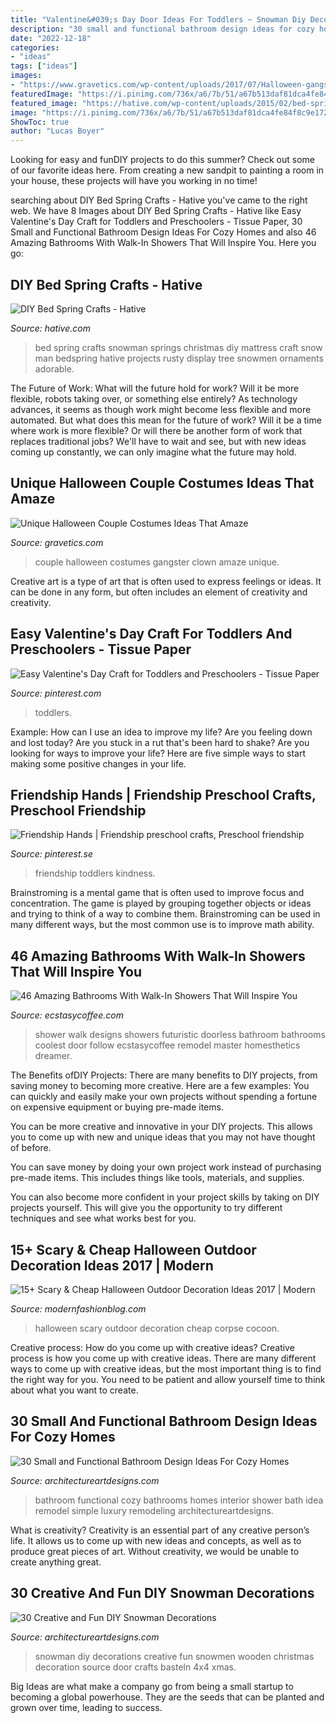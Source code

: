 ```yaml
---
title: "Valentine&#039;s Day Door Ideas For Toddlers ~ Snowman Diy Decorations Creative Fun Snowmen Wooden Christmas Decoration Source Door Crafts Basteln 4x4 Xmas"
description: "30 small and functional bathroom design ideas for cozy homes"
date: "2022-12-18"
categories:
- "ideas"
tags: ["ideas"]
images:
- "https://www.gravetics.com/wp-content/uploads/2017/07/Halloween-gangster-clown-couple.jpg"
featuredImage: "https://i.pinimg.com/736x/a6/7b/51/a67b513daf81dca4fe84f8c9e1722d0e--kinder-art-toddler-art.jpg"
featured_image: "https://hative.com/wp-content/uploads/2015/02/bed-spring-crafts/8-bed-spring-crafts.jpg"
image: "https://i.pinimg.com/736x/a6/7b/51/a67b513daf81dca4fe84f8c9e1722d0e--kinder-art-toddler-art.jpg"
ShowToc: true
author: "Lucas Boyer"
---
```



Looking for easy and funDIY projects to do this summer? Check out some of our favorite ideas here. From creating a new sandpit to painting a room in your house, these projects will have you working in no time!

	

		
searching about DIY Bed Spring Crafts - Hative you've came to the right web. We have 8 Images about DIY Bed Spring Crafts - Hative like Easy Valentine&#039;s Day Craft for Toddlers and Preschoolers - Tissue Paper, 30 Small and Functional Bathroom Design Ideas For Cozy Homes and also 46 Amazing Bathrooms With Walk-In Showers That Will Inspire You. Here you go:
		
    
## DIY Bed Spring Crafts - Hative

<img loading=lazy src="https://hative.com/wp-content/uploads/2015/02/bed-spring-crafts/8-bed-spring-crafts.jpg" onerror="this.onerror=null;this.src='https://tse1.mm.bing.net/th?id=OIP.KvfhelfA7L0j0MFPPxVjVAHaLH&amp;pid=15.1';" alt="DIY Bed Spring Crafts - Hative">

_Source: hative.com_

>bed spring crafts snowman springs christmas diy mattress craft snow man bedspring hative projects rusty display tree snowmen ornaments adorable. 

	

The Future of Work: What will the future hold for work? Will it be more flexible, robots taking over, or something else entirely?
As technology advances, it seems as though work might become less flexible and more automated. But what does this mean for the future of work? Will it be a time where work is more flexible? Or will there be another form of work that replaces traditional jobs? We'll have to wait and see, but with new ideas coming up constantly, we can only imagine what the future may hold.

    
## Unique Halloween Couple Costumes Ideas That Amaze

<img loading=lazy src="https://www.gravetics.com/wp-content/uploads/2017/07/Halloween-gangster-clown-couple.jpg" onerror="this.onerror=null;this.src='https://tse1.mm.bing.net/th?id=OIP.-THLRoYQBDBFTN3iVRSm2QHaN3&amp;pid=15.1';" alt="Unique Halloween Couple Costumes Ideas That Amaze">

_Source: gravetics.com_

>couple halloween costumes gangster clown amaze unique. 

	

Creative art is a type of art that is often used to express feelings or ideas. It can be done in any form, but often includes an element of creativity and creativity.

    
## Easy Valentine&#039;s Day Craft For Toddlers And Preschoolers - Tissue Paper

<img loading=lazy src="https://i.pinimg.com/736x/89/38/3d/89383dc5b05152e5a2caed30c298b583.jpg" onerror="this.onerror=null;this.src='https://tse4.mm.bing.net/th?id=OIP.jF1-Qxm1Z-ehjxL4nEmsUQHaIa&amp;pid=15.1';" alt="Easy Valentine&#039;s Day Craft for Toddlers and Preschoolers - Tissue Paper">

_Source: pinterest.com_

>toddlers. 

	

Example: How can I use an idea to improve my life?
Are you feeling down and lost today? Are you stuck in a rut that's been hard to shake? Are you looking for ways to improve your life? Here are five simple ways to start making some positive changes in your life.

    
## Friendship Hands | Friendship Preschool Crafts, Preschool Friendship

<img loading=lazy src="https://i.pinimg.com/736x/a6/7b/51/a67b513daf81dca4fe84f8c9e1722d0e--kinder-art-toddler-art.jpg" onerror="this.onerror=null;this.src='https://tse3.mm.bing.net/th?id=OIP.Cm2XYw1BTm1EhfWeKQNXDQHaJ3&amp;pid=15.1';" alt="Friendship Hands | Friendship preschool crafts, Preschool friendship">

_Source: pinterest.se_

>friendship toddlers kindness. 

	

Brainstroming is a mental game that is often used to improve focus and concentration. The game is played by grouping together objects or ideas and trying to think of a way to combine them. Brainstroming can be used in many different ways, but the most common use is to improve math ability.

    
## 46 Amazing Bathrooms With Walk-In Showers That Will Inspire You

<img loading=lazy src="https://i0.wp.com/www.ecstasycoffee.com/wp-content/uploads/2017/01/Spacious-and-Door-Less-Walk-in-Shower-Design.jpg?resize=660%2C990" onerror="this.onerror=null;this.src='https://tse1.mm.bing.net/th?id=OIP.eKHW3cB0hafHyKgr6ua-IQHaLH&amp;pid=15.1';" alt="46 Amazing Bathrooms With Walk-In Showers That Will Inspire You">

_Source: ecstasycoffee.com_

>shower walk designs showers futuristic doorless bathroom bathrooms coolest door follow ecstasycoffee remodel master homesthetics dreamer. 

	

The Benefits ofDIY Projects:
There are many benefits to DIY projects, from saving money to becoming more creative. Here are a few examples: 
You can quickly and easily make your own projects without spending a fortune on expensive equipment or buying pre-made items. 

You can be more creative and innovative in your DIY projects. This allows you to come up with new and unique ideas that you may not have thought of before. 

You can save money by doing your own project work instead of purchasing pre-made items. This includes things like tools, materials, and supplies. 

You can also become more confident in your project skills by taking on DIY projects yourself. This will give you the opportunity to try different techniques and see what works best for you.

    
## 15+ Scary &amp; Cheap Halloween Outdoor Decoration Ideas 2017 | Modern

<img loading=lazy src="http://modernfashionblog.com/wp-content/uploads/2017/09/15-Scary-Cheap-Halloween-Outdoor-Decoration-Ideas-2017-13.jpg" onerror="this.onerror=null;this.src='https://tse1.mm.bing.net/th?id=OIP.yxlR4mqpwJhN2YiuURfnEAHaLH&amp;pid=15.1';" alt="15+ Scary &amp; Cheap Halloween Outdoor Decoration Ideas 2017 | Modern">

_Source: modernfashionblog.com_

>halloween scary outdoor decoration cheap corpse cocoon. 

	

Creative process: How do you come up with creative ideas?
Creative process is how you come up with creative ideas. There are many different ways to come up with creative ideas, but the most important thing is to find the right way for you. You need to be patient and allow yourself time to think about what you want to create.

    
## 30 Small And Functional Bathroom Design Ideas For Cozy Homes

<img loading=lazy src="http://www.architectureartdesigns.com/wp-content/uploads/2013/02/bathroom-ideas-architectureartdesigns-26.jpg" onerror="this.onerror=null;this.src='https://tse1.mm.bing.net/th?id=OIP.po07V5fgIyyfXcSlKCxgCQHaJ4&amp;pid=15.1';" alt="30 Small and Functional Bathroom Design Ideas For Cozy Homes">

_Source: architectureartdesigns.com_

>bathroom functional cozy bathrooms homes interior shower bath idea remodel simple luxury remodeling architectureartdesigns. 

	

What is creativity?
Creativity is an essential part of any creative person’s life. It allows us to come up with new ideas and concepts, as well as to produce great pieces of art. Without creativity, we would be unable to create anything great.

    
## 30 Creative And Fun DIY Snowman Decorations

<img loading=lazy src="http://www.architectureartdesigns.com/wp-content/uploads/2013/12/1810.jpg" onerror="this.onerror=null;this.src='https://tse3.mm.bing.net/th?id=OIP.weL9I3xpsvX_KOtBP6t5ugHaJ7&amp;pid=15.1';" alt="30 Creative and Fun DIY Snowman Decorations">

_Source: architectureartdesigns.com_

>snowman diy decorations creative fun snowmen wooden christmas decoration source door crafts basteln 4x4 xmas. 

	

Big Ideas are what make a company go from being a small startup to becoming a global powerhouse. They are the seeds that can be planted and grown over time, leading to success.

